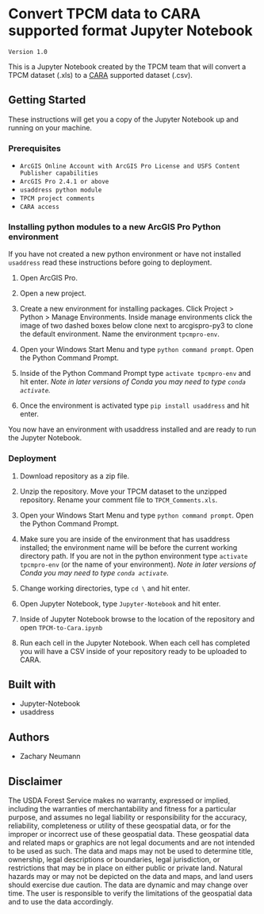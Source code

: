 # Convert TPCM data to CARA supported format Jupyter Notebook

`Version 1.0`

This is a Jupyter Notebook created by the TPCM team that will convert a TPCM dataset (.xls) to a [CARA](https://apps.fs.usda.gov/pals/) supported dataset (.csv). 

## Getting Started

These instructions will get you a copy of the Jupyter Notebook up and running on your machine.

### Prerequisites

- `ArcGIS Online Account with ArcGIS Pro License and USFS Content Publisher capabilities`
- `ArcGIS Pro 2.4.1 or above`
- `usaddress python module`
- `TPCM project comments`
- `CARA access`

### Installing python modules to a new ArcGIS Pro Python environment

If you have not created a new python environment or have not installed `usaddress` read these instructions before going to deployment.

1. Open ArcGIS Pro.

2. Open a new project.

3. Create a new environment for installing packages. Click Project > Python > Manage Environments. Inside manage environments click the image of two dashed boxes below clone next to arcgispro-py3 to clone the default environment. Name the environment `tpcmpro-env`.

5. Open your Windows Start Menu and type `python command prompt`. Open the Python Command Prompt.

6. Inside of the Python Command Prompt type `activate tpcmpro-env` and hit enter. *Note in later versions of Conda you may need to type `conda activate`.*

7. Once the environment is activated type `pip install usaddress` and hit enter.

You now have an environment with usaddress installed and are ready to run the Jupyter Notebook.

### Deployment

1. Download repository as a zip file.

2. Unzip the repository. Move your TPCM dataset to the unzipped repository. Rename your comment file to `TPCM_Comments.xls`.

3. Open your Windows Start Menu and type `python command prompt`. Open the Python Command Prompt.

4. Make sure you are inside of the environment that has usaddress installed; the environment name will be before the current working directory path. If you are not in the python environment type `activate tpcmpro-env` (or the name of your environment). *Note in later versions of Conda you may need to type `conda activate`.*

5. Change working directories, type `cd \` and hit enter.

6. Open Jupyter Notebook, type `Jupyter-Notebook` and hit enter.

7. Inside of Jupyter Notebook browse to the location of the repository and open `TPCM-to-Cara.ipynb`

8. Run each cell in the Jupyter Notebook. When each cell has completed you will have a CSV inside of your repository ready to be uploaded to CARA.

## Built with

- Jupyter-Notebook
- usaddress

## Authors

- Zachary Neumann

## Disclaimer

The USDA Forest Service makes no warranty, expressed or implied, including the warranties of merchantability and fitness for a particular purpose, and assumes no legal liability or responsibility for the accuracy, reliability, completeness or utility of these geospatial data, or for the improper or incorrect use of these geospatial data. These geospatial data and related maps or graphics are not legal documents and are not intended to be used as such. The data and maps may not be used to determine title, ownership, legal descriptions or boundaries, legal jurisdiction, or restrictions that may be in place on either public or private land. Natural hazards may or may not be depicted on the data and maps, and land users should exercise due caution. The data are dynamic and may change over time. The user is responsible to verify the limitations of the geospatial data and to use the data accordingly.

